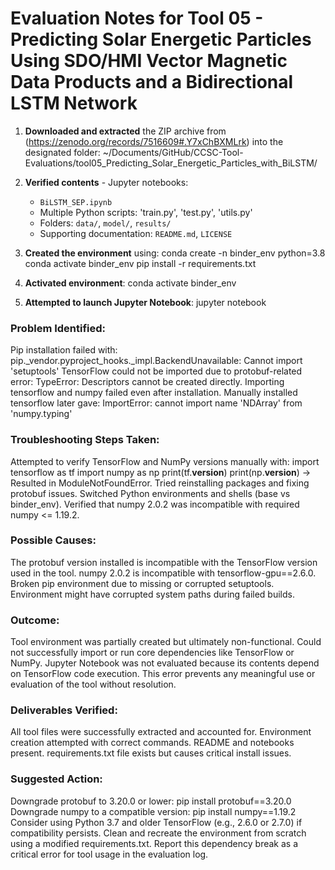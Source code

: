# Evaluation Notes for Tool 05 - Predicting Solar Energetic Particles Using SDO/HMI Vector Magnetic Data Products and a Bidirectional LSTM Network

1. **Downloaded and extracted** the ZIP archive from (https://zenodo.org/records/7516609#.Y7xChBXMLrk) into the designated folder: ~/Documents/GitHub/CCSC-Tool-Evaluations/tool05_Predicting_Solar_Energetic_Particles_with_BiLSTM/
   
2. **Verified contents** - Jupyter notebooks:  
     - `BiLSTM_SEP.ipynb`  
   - Multiple Python scripts: 'train.py', 'test.py', 'utils.py'
   - Folders: `data/`, `model/`, `results/`
   - Supporting documentation: `README.md`, `LICENSE`

3. **Created the environment** using:
conda create -n binder_env python=3.8
conda activate binder_env
pip install -r requirements.txt

5. **Activated environment**:
conda activate binder_env

7. **Attempted to launch Jupyter Notebook**:
   jupyter notebook

### Problem Identified: 
Pip installation failed with: pip._vendor.pyproject_hooks._impl.BackendUnavailable: Cannot import 'setuptools'
TensorFlow could not be imported due to protobuf-related error: TypeError: Descriptors cannot be created directly.
Importing tensorflow and numpy failed even after installation.
Manually installed tensorflow later gave: ImportError: cannot import name 'NDArray' from 'numpy.typing'

### Troubleshooting Steps Taken:
Attempted to verify TensorFlow and NumPy versions manually with:
import tensorflow as tf
import numpy as np
print(tf.__version__)
print(np.__version__)
→ Resulted in ModuleNotFoundError.
Tried reinstalling packages and fixing protobuf issues.
Switched Python environments and shells (base vs binder_env).
Verified that numpy 2.0.2 was incompatible with required numpy <= 1.19.2.

### Possible Causes:
The protobuf version installed is incompatible with the TensorFlow version used in the tool.
numpy 2.0.2 is incompatible with tensorflow-gpu==2.6.0.
Broken pip environment due to missing or corrupted setuptools.
Environment might have corrupted system paths during failed builds.

### Outcome:
Tool environment was partially created but ultimately non-functional.
Could not successfully import or run core dependencies like TensorFlow or NumPy.
Jupyter Notebook was not evaluated because its contents depend on TensorFlow code execution.
This error prevents any meaningful use or evaluation of the tool without resolution.

### Deliverables Verified:
All tool files were successfully extracted and accounted for.
Environment creation attempted with correct commands.
README and notebooks present.
requirements.txt file exists but causes critical install issues.

### Suggested Action: 
Downgrade protobuf to 3.20.0 or lower: pip install protobuf==3.20.0
Downgrade numpy to a compatible version: pip install numpy==1.19.2
Consider using Python 3.7 and older TensorFlow (e.g., 2.6.0 or 2.7.0) if compatibility persists.
Clean and recreate the environment from scratch using a modified requirements.txt.
Report this dependency break as a critical error for tool usage in the evaluation log.

